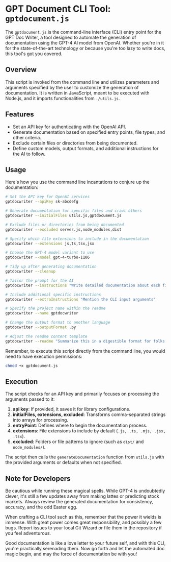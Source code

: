 # GPT Document CLI Tool: `gptdocument.js`

The `gptdocument.js` is the command-line interface (CLI) entry point for the GPT Doc Writer, a tool designed to automate the generation of documentation using the GPT-4 AI model from OpenAI. Whether you're in it for the state-of-the-art technology or because you're too lazy to write docs, this tool's got you covered.

## Overview

This script is invoked from the command line and utilizes parameters and arguments specified by the user to customize the generation of documentation. It is written in JavaScript, meant to be executed with Node.js, and it imports functionalities from `./utils.js`.

## Features

- Set an API key for authenticating with the OpenAI API.
- Generate documentation based on specified entry points, file types, and other criteria.
- Exclude certain files or directories from being documented.
- Define custom models, output formats, and additional instructions for the AI to follow.

## Usage

Here's how you use the command line incantations to conjure up the documentation:

```bash
# Set the API key for OpenAI services
gptdocwriter --apiKey sk-abcdefg

# Generate documentation for specific files and crawl others
gptdocwriter --initialFiles utils.js,gptdocument.js

# Exclude files or directories from being documented
gptdocwriter --excluded server.js,node_modules,dist

# Specify which file extensions to include in the documentation
gptdocwriter --extensions js,ts,tsx,jsx

# Choose the GPT-4 model variant to use
gptdocwriter --model gpt-4-turbo-1106

# Tidy up after generating documentation
gptdocwriter --cleanup

# Tailor the prompt for the AI
gptdocwriter --instructions "Write detailed documentation about each file"

# Include additional specific instructions
gptdocwriter --extraInstructions "Mention the CLI input arguments"

# Specify the project name within the readme
gptdocwriter --name gptdocwriter

# Change the output format to another language
gptdocwriter --outputFormat .py

# Adjust the readme content template
gptdocwriter --readme "Summarize this in a digestible format for folks who got a D in English"
```

Remember, to execute this script directly from the command line, you would need to have execution permissions:

```bash
chmod +x gptdocument.js
```

## Execution

The script checks for an API key and primarily focuses on processing the arguments passed to it:

1. **api key**: If provided, it saves it for library configurations.
2. **initialFiles, extensions, excluded**: Transforms comma-separated strings into arrays for processing.
3. **entryPoint**: Defines where to begin the documentation process.
4. **extensions**: File extensions to include by default (`.js, .ts, .mjs, .jsx, .tsx`).
5. **excluded**: Folders or file patterns to ignore (such as `dist/` and `node_modules/`).

The script then calls the `generateDocumentation` function from `utils.js` with the provided arguments or defaults when not specified.

## Note for Developers

Be cautious while running these magical spells. While GPT-4 is undoubtedly clever, it's still a few updates away from making lattes or predicting stock markets. Always review the generated documentation for consistency, accuracy, and the odd Easter egg.

When crafting a CLI tool such as this, remember that the power it wields is immense. With great power comes great responsibility, and possibly a few bugs. Report issues to your local Git Wizard or file them in the repository if you feel adventurous.

Good documentation is like a love letter to your future self, and with this CLI, you're practically serenading them. Now go forth and let the automated doc magic begin, and may the force of documentation be with you!